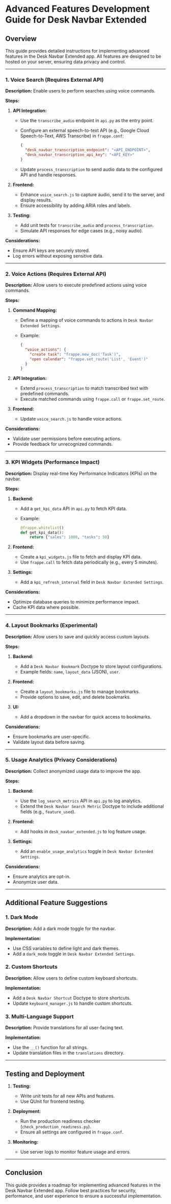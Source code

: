 # Advanced Features Development Guide for Desk Navbar Extended

## Overview

This guide provides detailed instructions for implementing advanced features in the Desk Navbar Extended app. All features are designed to be hosted on your server, ensuring data privacy and control.

---

### 1. Voice Search (Requires External API)

**Description:** Enable users to perform searches using voice commands.

**Steps:**

1. **API Integration:**

   - Use the `transcribe_audio` endpoint in `api.py` as the entry point.
   - Configure an external speech-to-text API (e.g., Google Cloud Speech-to-Text, AWS Transcribe) in `frappe.conf`:

     ```json
     {
       "desk_navbar_transcription_endpoint": "<API_ENDPOINT>",
       "desk_navbar_transcription_api_key": "<API_KEY>"
     }
     ```

   - Update `process_transcription` to send audio data to the configured API and handle responses.

2. **Frontend:**

   - Enhance `voice_search.js` to capture audio, send it to the server, and display results.
   - Ensure accessibility by adding ARIA roles and labels.

3. **Testing:**

   - Add unit tests for `transcribe_audio` and `process_transcription`.
   - Simulate API responses for edge cases (e.g., noisy audio).

**Considerations:**

- Ensure API keys are securely stored.
- Log errors without exposing sensitive data.

---

### 2. Voice Actions (Requires External API)

**Description:** Allow users to execute predefined actions using voice commands.

**Steps:**

1. **Command Mapping:**

   - Define a mapping of voice commands to actions in `Desk Navbar Extended Settings`.
   - Example:

     ```json
     {
       "voice_actions": {
         "create task": "frappe.new_doc('Task')",
         "open calendar": "frappe.set_route('List', 'Event')"
       }
     }
     ```

2. **API Integration:**

   - Extend `process_transcription` to match transcribed text with predefined commands.
   - Execute matched commands using `frappe.call` or `frappe.set_route`.

3. **Frontend:**

   - Update `voice_search.js` to handle voice actions.

**Considerations:**

- Validate user permissions before executing actions.
- Provide feedback for unrecognized commands.

---

### 3. KPI Widgets (Performance Impact)

**Description:** Display real-time Key Performance Indicators (KPIs) on the navbar.

**Steps:**

1. **Backend:**

   - Add a `get_kpi_data` API in `api.py` to fetch KPI data.
   - Example:

     ```python
     @frappe.whitelist()
     def get_kpi_data():
         return {"sales": 1000, "tasks": 50}
     ```

2. **Frontend:**

   - Create a `kpi_widgets.js` file to fetch and display KPI data.
   - Use `frappe.call` to fetch data periodically (e.g., every 5 minutes).

3. **Settings:**

   - Add a `kpi_refresh_interval` field in `Desk Navbar Extended Settings`.

**Considerations:**

- Optimize database queries to minimize performance impact.
- Cache KPI data where possible.

---

### 4. Layout Bookmarks (Experimental)

**Description:** Allow users to save and quickly access custom layouts.

**Steps:**

1. **Backend:**

   - Add a `Desk Navbar Bookmark` Doctype to store layout configurations.
   - Example fields: `name`, `layout_data` (JSON), `user`.

2. **Frontend:**

   - Create a `layout_bookmarks.js` file to manage bookmarks.
   - Provide options to save, edit, and delete bookmarks.

3. **UI:**

   - Add a dropdown in the navbar for quick access to bookmarks.

**Considerations:**

- Ensure bookmarks are user-specific.
- Validate layout data before saving.

---

### 5. Usage Analytics (Privacy Considerations)

**Description:** Collect anonymized usage data to improve the app.

**Steps:**

1. **Backend:**

   - Use the `log_search_metrics` API in `api.py` to log analytics.
   - Extend the `Desk Navbar Search Metric` Doctype to include additional fields (e.g., `feature_used`).

2. **Frontend:**

   - Add hooks in `desk_navbar_extended.js` to log feature usage.

3. **Settings:**

   - Add an `enable_usage_analytics` toggle in `Desk Navbar Extended Settings`.

**Considerations:**

- Ensure analytics are opt-in.
- Anonymize user data.

---

## Additional Feature Suggestions

### 1. Dark Mode

**Description:** Add a dark mode toggle for the navbar.

**Implementation:**

- Use CSS variables to define light and dark themes.
- Add a `dark_mode` toggle in `Desk Navbar Extended Settings`.

### 2. Custom Shortcuts

**Description:** Allow users to define custom keyboard shortcuts.

**Implementation:**

- Add a `Desk Navbar Shortcut` Doctype to store shortcuts.
- Update `keyboard_manager.js` to handle custom shortcuts.

### 3. Multi-Language Support

**Description:** Provide translations for all user-facing text.

**Implementation:**

- Use the `__()` function for all strings.
- Update translation files in the `translations` directory.

---

## Testing and Deployment

1. **Testing:**

   - Write unit tests for all new APIs and features.
   - Use QUnit for frontend testing.

2. **Deployment:**

   - Run the production readiness checker (`check_production_readiness.py`).
   - Ensure all settings are configured in `frappe.conf`.

3. **Monitoring:**

   - Use server logs to monitor feature usage and errors.

---

## Conclusion

This guide provides a roadmap for implementing advanced features in the Desk Navbar Extended app. Follow best practices for security, performance, and user experience to ensure a successful implementation.
